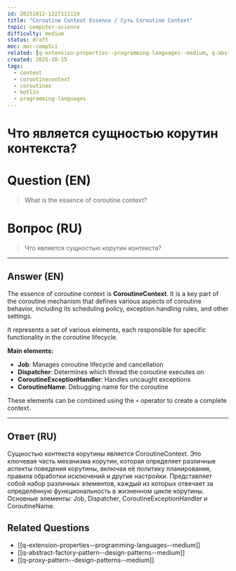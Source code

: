 ```yaml
---
id: 20251012-1227111119
title: "Coroutine Context Essence / Суть Coroutine Context"
topic: computer-science
difficulty: medium
status: draft
moc: moc-compSci
related: [q-extension-properties--programming-languages--medium, q-abstract-factory-pattern--design-patterns--medium, q-proxy-pattern--design-patterns--medium]
created: 2025-10-15
tags:
  - context
  - coroutinecontext
  - coroutines
  - kotlin
  - programming-languages
---
```

# Что является сущностью корутин контекста?

# Question (EN)
> What is the essence of coroutine context?

# Вопрос (RU)
> Что является сущностью корутин контекста?

---

## Answer (EN)

The essence of coroutine context is **CoroutineContext**. It is a key part of the coroutine mechanism that defines various aspects of coroutine behavior, including its scheduling policy, exception handling rules, and other settings.

It represents a set of various elements, each responsible for specific functionality in the coroutine lifecycle.

**Main elements:**
- **Job**: Manages coroutine lifecycle and cancellation
- **Dispatcher**: Determines which thread the coroutine executes on
- **CoroutineExceptionHandler**: Handles uncaught exceptions
- **CoroutineName**: Debugging name for the coroutine

These elements can be combined using the `+` operator to create a complete context.

---

## Ответ (RU)

Сущностью контекста корутины является CoroutineContext. Это ключевая часть механизма корутин, которая определяет различные аспекты поведения корутины, включая её политику планирования, правила обработки исключений и другие настройки. Представляет собой набор различных элементов, каждый из которых отвечает за определённую функциональность в жизненном цикле корутины. Основные элементы: Job, Dispatcher, CoroutineExceptionHandler и CoroutineName.

## Related Questions

- [[q-extension-properties--programming-languages--medium]]
- [[q-abstract-factory-pattern--design-patterns--medium]]
- [[q-proxy-pattern--design-patterns--medium]]

